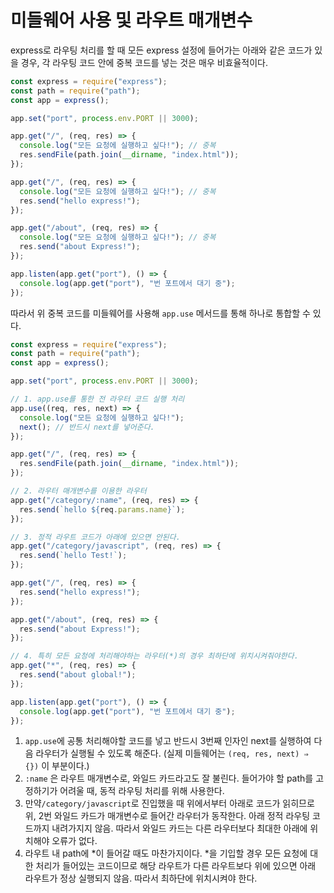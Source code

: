 ﻿# 미들웨어 사용 및 라우트 매개변수

express로 라우팅 처리를 할 때 모든 express 설정에 들어가는 아래와 같은 코드가 있을 경우, 각 라우팅 코드 안에 중복 코드를 넣는 것은 매우 비효율적이다.

```jsx
const express = require("express");
const path = require("path");
const app = express();

app.set("port", process.env.PORT || 3000);

app.get("/", (req, res) => {
  console.log("모든 요청에 실행하고 싶다!"); // 중복
  res.sendFile(path.join(__dirname, "index.html"));
});

app.get("/", (req, res) => {
  console.log("모든 요청에 실행하고 싶다!"); // 중복
  res.send("hello express!");
});

app.get("/about", (req, res) => {
  console.log("모든 요청에 실행하고 싶다!"); // 중복
  res.send("about Express!");
});

app.listen(app.get("port"), () => {
  console.log(app.get("port"), "번 포트에서 대기 중");
});
```

따라서 위 중복 코드를 미들웨어를 사용해 `app.use` 메서드를 통해 하나로 통합할 수 있다.

```jsx
const express = require("express");
const path = require("path");
const app = express();

app.set("port", process.env.PORT || 3000);

// 1. app.use를 통한 전 라우터 코드 실행 처리
app.use((req, res, next) => {
  console.log("모든 요청에 실행하고 싶다!");
  next(); // 반드시 next를 넣어준다.
});

app.get("/", (req, res) => {
  res.sendFile(path.join(__dirname, "index.html"));
});

// 2. 라우터 매개변수를 이용한 라우터
app.get("/category/:name", (req, res) => {
  res.send(`hello ${req.params.name}`);
});

// 3. 정적 라우트 코드가 아래에 있으면 안된다.
app.get("/category/javascript", (req, res) => {
  res.send(`hello Test!`);
});

app.get("/", (req, res) => {
  res.send("hello express!");
});

app.get("/about", (req, res) => {
  res.send("about Express!");
});

// 4. 특히 모든 요청에 처리해야하는 라우터(*)의 경우 최하단에 위치시켜줘야한다.
app.get("*", (req, res) => {
  res.send("about global!");
});

app.listen(app.get("port"), () => {
  console.log(app.get("port"), "번 포트에서 대기 중");
});
```

1. `app.use`에 공통 처리해야할 코드를 넣고 반드시 3번째 인자인 next를 실행하여 다음 라우터가 실행될 수 있도록 해준다. (실제 미들웨어는 `(req, res, next) ⇒ {})` 이 부분이다.)
2. `:name` 은 라우트 매개변수로, 와일드 카드라고도 잘 불린다. 들어가야 할 path를 고정하기가 어려울 때, 동적 라우팅 처리를 위해 사용한다.
3. 만약`/category/javascript`로 진입했을 때 위에서부터 아래로 코드가 읽히므로 위, 2번 와일드 카드가 매개변수로 들어간 라우터가 동작한다. 아래 정적 라우팅 코드까지 내려가지지 않음. 따라서 와일드 카드는 다른 라우터보다 최대한 아래에 위치해야 오류가 없다.
4. 라우트 내 path에 *이 들어갈 때도 마찬가지이다. *을 기입할 경우 모든 요청에 대한 처리가 들어있는 코드이므로 해당 라우트가 다른 라우트보다 위에 있으면 아래 라우트가 정상 실행되지 않음. 따라서 최하단에 위치시켜야 한다.
